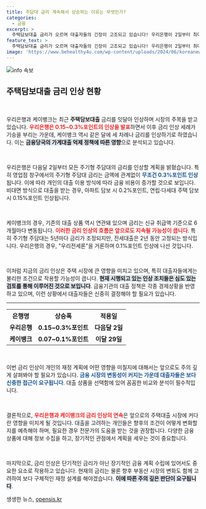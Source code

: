 ```yaml
---
title: 주담대 금리 계속해서 상승하는 이유는 무엇인가?
categories:
  - 금융
excerpt: >
  주택담보대출 금리가 오르며 대출자들의 긴장이 고조되고 있습니다! 우리은행이 2일부터 최대 0.3%포인트 인상하고, 케이뱅크도 이달 세 번째 금리를 올리는 상황. 금리 인상에 따른 가계 대출 부담은 과연 얼마나 커질까요? 클릭하여 자세한 내용을 확인하세요!
feature_text: >
  주택담보대출 금리가 오르며 대출자들의 긴장이 고조되고 있습니다! 우리은행이 2일부터 최대 0.3%포인트 인상하고, 케이뱅크도 이달 세 번째 금리를 올리는 상황. 금리 인상에 따른 가계 대출 부담은 과연 얼마나 커질까요? 클릭하여 자세한 내용을 확인하세요!
image: 'https://www.behealthy4u.com/wp-content/uploads/2024/06/koreanews.jpg'
---
```


<p><img src="https://www.behealthy4u.com/wp-content/uploads/2024/06/koreanews.jpg" alt="info 속보" /></p>

<h2 data-ke-size="size26">주택담보대출 금리 인상 현황</h2>

<p data-ke-size="size16">&nbsp;</p>

<p>우리은행과 케이뱅크는 최근 <b>주택담보대출</b> 금리를 잇달아 인상하며 시장의 주목을 받고 있습니다. <b><span style="color: #ee2323;">우리은행은 0.15~0.3%포인트의 인상을 발표</span></b>하면서 이후 금리 인상 세례가 기승을 부리는 가운데, 케이뱅크 역시 같은 달에 세 차례나 금리를 인상하기로 하였습니다. 이는 <b><span style="background-color: #21538527;">금융당국의 가계대출 억제 정책에 따른 영향</span></b>으로 분석되고 있습니다.</p>

<p data-ke-size="size16">&nbsp;</p>

<p>우리은행은 다음달 2일부터 모든 주기형 주담대의 금리를 인상할 계획을 밝혔습니다. 특히 영업점 창구에서의 주기형 주담대 금리는 금액에 관계없이 <b><span style="color: #1a5490;">무조건 0.3%포인트 인상</span></b>됩니다. 이에 따라 개인의 대출 이용 방식에 따라 금융 비용이 증가할 것으로 보입니다. 비대면 방식으로 대출을 받는 경우, 아파트 담보 시 0.2%포인트, 연립·다세대 주택 담보 시 0.15%포인트 인상됩니다.</p>

<p data-ke-size="size16">&nbsp;</p>

<p>케이뱅크의 경우, 기존의 대출 상품 역시 연관돼 있으며 금리는 신규 취급액 기준으로 6개월마다 변동됩니다. <b><span style="color: #ee2323;">이러한 금리 인상의 흐름은 앞으로도 지속될 가능성이 큽니다</span></b>. 특히 주기형 주담대는 5년마다 금리가 조정되지만, 전세대출은 2년 동안 고정되는 방식입니다. 우리은행의 경우, "우리전세론"을 거론하며 0.1%포인트 인상에 나선 것입니다.</p>

<p data-ke-size="size16">&nbsp;</p>

<p>이처럼 지금의 금리 인상은 주택 시장에 큰 영향을 미치고 있으며, 특히 대출자들에게는 불리한 조건으로 작용할 가능성이 큽니다. <b><span style="background-color: #21538527;">현재 시행되고 있는 인상 조치들은 심도 있는 검토를 통해 이루어진 것으로 보입니다</span></b>. 금융기관의 대출 정책은 각종 경제상황을 반영하고 있으며, 이런 상황에서 대출자들은 신중히 결정해야 할 필요가 있습니다.</p>

<hr>

<table style="width:100%">
  <tr>
    <th style="text-align: center;">은행명</th>
    <th style="text-align: center;">상승폭</th>
    <th style="text-align: center;">적용일</th>
  </tr>
  <tr>
    <td style="text-align: center; height: 17px;"><b>우리은행</b></td>
    <td style="text-align: center; height: 17px;"><b>0.15~0.3%포인트</b></td>
    <td style="text-align: center; height: 17px;"><b>다음달 2일</b></td>
  </tr>
  <tr>
    <td style="text-align: center; height: 17px;"><b>케이뱅크</b></td>
    <td style="text-align: center; height: 17px;"><b>0.07~0.1%포인트</b></td>
    <td style="text-align: center; height: 17px;"><b>이달 29일</b></td>
  </tr>
</table>

<p data-ke-size="size16">&nbsp;</p>

<p>이번 금리 인상이 개인의 재정 계획에 어떤 영향을 미칠지에 대해서는 앞으로도 주의 깊게 살펴봐야 할 필요가 있습니다. <b><span style="color: #1a5490;">금융 시장의 변동성이 커지는 가운데 대출자들은 보다 신중한 접근이 요구됩니다</span></b>. 대출 상품을 선택함에 있어 꼼꼼한 비교와 분석이 필수적입니다.</p>

<p data-ke-size="size16">&nbsp;</p>

<p>결론적으로, <b><span style="color: #ee2323;">우리은행과 케이뱅크의 금리 인상의 연속</span></b>은 앞으로의 주택대출 시장에 커다란 영향을 미치게 될 것입니다. 대출을 고려하는 개인들은 향후의 조건이 어떻게 변화할지를 예측해야 하며, 필요한 경우 전문가의 도움을 받는 것을 권장합니다. 다양한 금융 상품에 대해 정보 수집을 하고, 장기적인 관점에서 계획을 세우는 것이 중요합니다.</p>

<p data-ke-size="size16">&nbsp;</p>

<p>마지막으로, 금리 인상은 단기적인 금리가 아닌 장기적인 금융 계획 수립에 있어서도 중요한 요소로 작용하고 있습니다. 현재의 금리는 물론 향후 부동산 시장의 변화도 함께 고려하여 보다 구체적인 재정 설계를 해야겠습니다. <b><span style="background-color: #21538527;">이에 따른 주의 깊은 판단이 요구됩니다</span></b>.</p>
생생한 뉴스, <a href="https://opensis.kr" rel="dofollow">opensis.kr</a>


